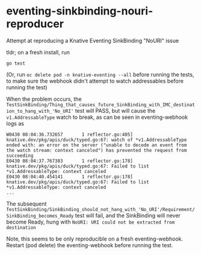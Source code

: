 # eventing-sinkbinding-nouri-reproducer
Attempt at reproducing a Knative Eventing SinkBinding "NoURI" issue

tldr; on a fresh install, run

```
go test
```

(Or, run `oc delete pod -n knative-eventing --all` before running the tests, to make sure the webhook didn't attempt to watch addressables before running the test)

When the problem occurs, the `TestSinkBinding/Thing_that_causes_future_SinkBinding_with_IMC_destination_to_hang_with_'No_URI'` test will PASS, but will cause the `v1.AddressableType` watch to break, as can be seen in eventing-webhook logs as

```
W0430 08:04:36.732657       1 reflector.go:405] knative.dev/pkg/apis/duck/typed.go:67: watch of *v1.AddressableType ended with: an error on the server ("unable to decode an event from the watch stream: context canceled") has prevented the request from succeeding
E0430 08:04:37.767383       1 reflector.go:178] knative.dev/pkg/apis/duck/typed.go:67: Failed to list *v1.AddressableType: context canceled
E0430 08:04:40.454141       1 reflector.go:178] knative.dev/pkg/apis/duck/typed.go:67: Failed to list *v1.AddressableType: context canceled
...
```

The subsequent `TestSinkBinding/SinkBinding_should_not_hang_with_'No_URI'/Requirement/SinkBinding_becomes_Ready` test will fail, and the SinkBinding will never become Ready, hung with `NoURI: URI could not be extracted from destination`

Note, this seems to be only reproducible on a fresh eventing-webhook. Restart (pod delete) the eventing-webhook before running the test.
